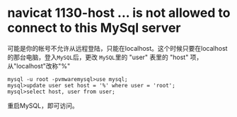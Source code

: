 # navicat 1130-host ... is not allowed to connect to this MySql server  

可能是你的帐号不允许从远程登陆，只能在localhost。这个时候只要在localhost的那台电脑，登入`MySQL`后，更改 `MySQL`里的 "user" 表里的 "host" 项，从"localhost"改称"%"

```
mysql -u root -pvmwaremysql>use mysql;
mysql>update user set host = '%' where user = 'root';
mysql>select host, user from user;
```

重启MySQL，即可访问。
